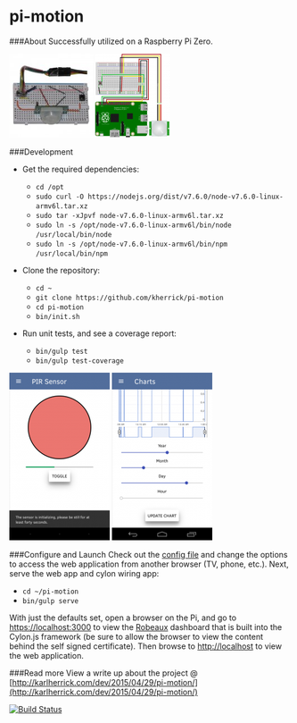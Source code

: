 pi-motion
========
###About
Successfully utilized on a Raspberry Pi Zero.

![alt tag](https://github.com/kherrick/pi-motion/blob/master/images/pi-motion-board.jpg) ![alt tag](https://github.com/kherrick/pi-motion/blob/master/images/pi-motion-breadboard.png)

###Development
* Get the required dependencies:
  * `cd /opt`
  * `sudo curl -O https://nodejs.org/dist/v7.6.0/node-v7.6.0-linux-armv6l.tar.xz`
  * `sudo tar -xJpvf node-v7.6.0-linux-armv6l.tar.xz`
  * `sudo ln -s /opt/node-v7.6.0-linux-armv6l/bin/node /usr/local/bin/node`
  * `sudo ln -s /opt/node-v7.6.0-linux-armv6l/bin/npm /usr/local/bin/npm`

* Clone the repository:
  * `cd ~`
  * `git clone https://github.com/kherrick/pi-motion`
  * `cd pi-motion`
  * `bin/init.sh`

* Run unit tests, and see a coverage report:
  * `bin/gulp test`
  * `bin/gulp test-coverage`

![alt tag](https://github.com/kherrick/pi-motion/blob/master/images/pir-sensor-enabled.png) ![alt tag](https://github.com/kherrick/pi-motion/blob/master/images/charts.png)

###Configure and Launch
Check out the [config file](https://github.com/kherrick/pi-motion/blob/master/app/config.js) and change the options to access the web application from another browser (TV, phone, etc.). Next, serve the web app and cylon wiring app:

* `cd ~/pi-motion`
* `bin/gulp serve`

With just the defaults set, open a browser on the Pi, and go to [https://localhost:3000](https://localhost:3000) to view the [Robeaux](https://github.com/hybridgroup/robeaux) dashboard that is built into the Cylon.js framework (be sure to allow the browser to view the content behind the self signed certificate). Then browse to [http://localhost](http://localhost) to view the web application.

###Read more
View a write up about the project @ [http://karlherrick.com/dev/2015/04/29/pi-motion/](http://karlherrick.com/dev/2015/04/29/pi-motion/)

[![Build Status](https://travis-ci.org/kherrick/pi-motion.svg?branch=master)](https://travis-ci.org/kherrick/pi-motion)
